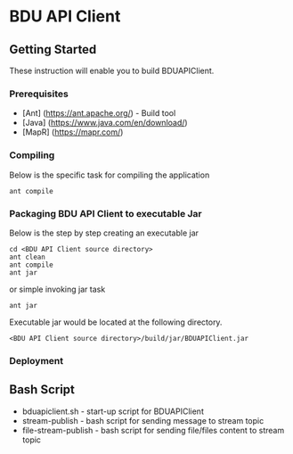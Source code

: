 # BDU API Client

## Getting Started

These instruction will enable you to build BDUAPIClient.

### Prerequisites

 
 * [Ant] (https://ant.apache.org/) - Build tool
 * [Java] (https://www.java.com/en/download/)
 * [MapR] (https://mapr.com/)
 
### Compiling

Below is the specific task for compiling the application

```
ant compile
```
 
### Packaging BDU API Client to executable Jar

Below is the step by step creating an executable jar

```
cd <BDU API Client source directory>
ant clean
ant compile
ant jar
```
or simple invoking jar task 

```
ant jar
```
Executable jar would be located at the following directory.

```
<BDU API Client source directory>/build/jar/BDUAPIClient.jar
```

### Deployment

## Bash Script

 * bduapiclient.sh - start-up script for BDUAPIClient
 * stream-publish - bash script for sending message to stream topic
 * file-stream-publish - bash script for sending file/files content to stream topic
